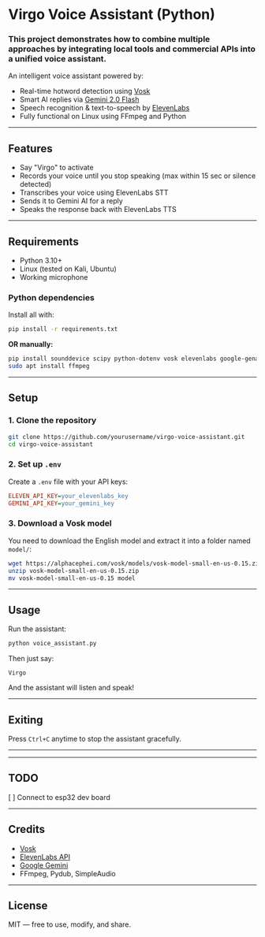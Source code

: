 # Virgo Voice Assistant (Python)

### This project demonstrates how to combine multiple approaches by integrating local tools and commercial APIs into a unified voice assistant.



An intelligent voice assistant powered by:
- Real-time hotword detection using [Vosk](https://alphacephei.com/vosk/)
- Smart AI replies via [Gemini 2.0 Flash](https://ai.google.dev/)
- Speech recognition & text-to-speech by [ElevenLabs](https://elevenlabs.io/)
- Fully functional on Linux using FFmpeg and Python

---

## Features

- Say "Virgo" to activate
- Records your voice until you stop speaking (max within 15 sec or silence detected)
- Transcribes your voice using ElevenLabs STT
- Sends it to Gemini AI for a reply
- Speaks the response back with ElevenLabs TTS

---

## Requirements

- Python 3.10+
- Linux (tested on Kali, Ubuntu)
- Working microphone

### Python dependencies

Install all with:

```bash
pip install -r requirements.txt
```

**OR manually:**

```bash
pip install sounddevice scipy python-dotenv vosk elevenlabs google-genai pydub simpleaudio
sudo apt install ffmpeg
```

---

## Setup

### 1. Clone the repository

```bash
git clone https://github.com/yourusername/virgo-voice-assistant.git
cd virgo-voice-assistant
```

### 2. Set up `.env`

Create a `.env` file with your API keys:

```ini
ELEVEN_API_KEY=your_elevenlabs_key
GEMINI_API_KEY=your_gemini_key
```

### 3. Download a Vosk model

You need to download the English model and extract it into a folder named `model/`:

```bash
wget https://alphacephei.com/vosk/models/vosk-model-small-en-us-0.15.zip
unzip vosk-model-small-en-us-0.15.zip
mv vosk-model-small-en-us-0.15 model
```

---

## Usage

Run the assistant:

```bash
python voice_assistant.py
```

Then just say:

```
Virgo
```

And the assistant will listen and speak!

---

## Exiting

Press `Ctrl+C` anytime to stop the assistant gracefully.

---

---

## TODO

[ ] Connect to esp32 dev board

---

## Credits

- [Vosk](https://github.com/alphacep/vosk-api)
- [ElevenLabs API](https://elevenlabs.io/)
- [Google Gemini](https://ai.google.dev/)
- FFmpeg, Pydub, SimpleAudio

---




## License

MIT — free to use, modify, and share.
